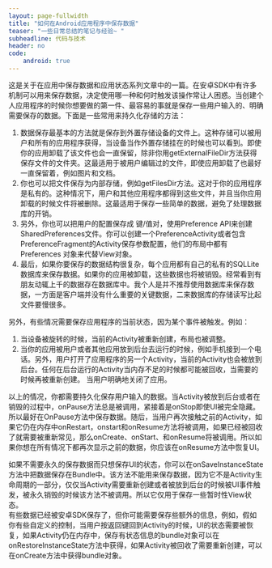```yaml
---
layout: page-fullwidth
title: "如何在Android应用程序中保存数据"
teaser: "一些日常总结的笔记与经验~ "
subheadline: 代码与技术
header: no
code: 
    android: true
--- 
```


这是关于在应用中保存数据和应用状态系列文章中的一篇。在安卓SDK中有许多机制可以用来保存数据，决定使用哪一种和何时触发该操作常让人困惑。当创建个人应用程序的时候你想要做的第一件、最容易的事就是保存一些用户输入的、明确需要保存的数据。下面是一些常用来持久化存储的方法：  

1. 数据保存最基本的方法就是保存到外置存储设备的文件上。这种存储可以被用户和所有的应用程序获得，当设备当作外置存储挂在的时候也可以看到。即使你的应用卸载了该文件也会一直保留，除非你用getExternalFileDir方法获得保存文件的文件夹。这最适用于被用户编辑过的文件，即使应用卸载了也最好一直保留着，例如图片和文档。  
2. 你也可以把文件保存为内部存储，例如getFilesDir方法。这对于你的应用程序是私有的。这种情况下，用户和其他应用程序都得到这些文件，并且当你应用卸载的时候文件将被删除。这最适用于保存一些简单的数据，避免了处理数据库的开销。  
3. 另外，你也可以把用户的配置保存成 键/值对，使用Preference API来创建SharedPreferences文件。你可以创建一个PreferenceActivity或者包含PreferenceFragment的Activity保存参数配置，他们的布局中都有Preferences 对象来代替View对象。  
4. 最后，如果你要保存的数据结构很复杂，每个应用都有自己的私有的SQLLite数据库来保存数据。如果你的应用被卸载，这些数据也将被销毁。经常看到有朋友动辄上千的数据存在数据库中。我个人是并不推荐使用数据库来保存数据，一方面是客户端并没有什么重要的关键数据，二来数据库的存储读写比起文件要慢很多。  

另外，有些情况需要保存应用程序的当前状态，因为某个事件被触发。例如：  
1. 当设备被旋转的时候，当前的Activity被重新创建，布局也被调整。  
2. 当你的应用被用户或者其他应用放到后台去运行的时候，例如手机接到一个电话。另外，用户打开了应用程序的另一个Activity，当前的Activity也会被放到后台。任何在后台运行的Activity当内存不足的时候都可能被回收，当需要的时候再被重新创建。
当用户明确地关闭了应用。  

以上的情况，你都需要持久化保存用户输入的数据。当Activity被放到后台或者在销毁的过程中，onPause方法总是被调用，紧接着是onStop即使UI被完全隐藏。所以最好在OnPause方法中保存数据。随后，当用户再次接触之前的Activity，如果它仍在内存中onRestart，onstart和onResume方法将被调用，如果已经被回收了就需要被重新常见，那么onCreate、onStart、和onResume将被调用。所以如果你想在所有情况下都再次显示之前的数据，你应该在onResume方法中恢复UI。  

如果不需要永久的保存数据而只想保存UI的状态，你可以在onSaveInstanceState方法中把数据保存在Bundle中。该方法不能用来保存数据，因为它不是Activity生命周期的一部分，仅仅当Activity需要重新创建或者被放到后台的时候被UI事件触发，被永久销毁的时候该方法不被调用。所以它仅用于保存一些暂时性View状态。  
有些数据已经被安卓SDK保存了，但你可能需要保存些额外的信息，例如，假如你有些自定义的控制，当用户按返回键回到Activity的时候，UI的状态需要被恢复，如果Activity仍在内存中，保存有状态信息的bundle对象可以在onRestoreInstanceState方法中获得，如果Activity被回收了需要重新创建，可以在onCreate方法中获得bundle对象。  